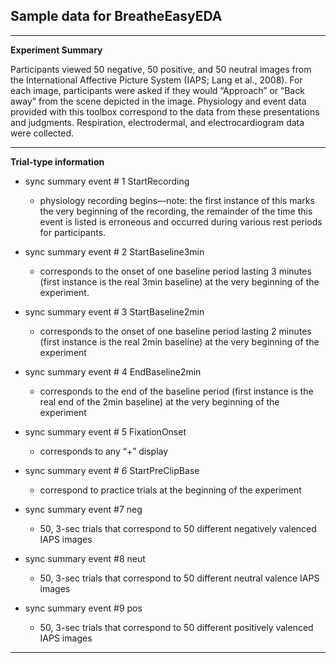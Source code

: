 ## Sample data for BreatheEasyEDA


-----------------------------
**Experiment Summary**  


Participants viewed 50 negative, 50 positive, and 50 neutral images from the 
International Affective Picture System (IAPS; Lang et al., 2008). For each image, 
participants were asked if they would “Approach” or “Back away” from the scene depicted 
in the image. Physiology and event data provided with this toolbox correspond to the data 
from these presentations and judgments. Respiration, electrodermal, and electrocardiogram 
data were collected. 


-----------------------------
**Trial-type information**  


* sync summary event # 1 StartRecording
  * physiology recording begins—note: the first instance of this marks the very beginning 
  of the recording, the remainder of the time this event is listed is erroneous and 
  occurred during various rest periods for participants.
  
* sync summary event # 2 StartBaseline3min
  * corresponds to the onset of one baseline period lasting 3 minutes (first instance is 
  the real 3min baseline) at the very beginning of the experiment.

* sync summary event # 3 StartBaseline2min
  * corresponds to the onset of one baseline period lasting 2 minutes (first instance 
  is the real 2min baseline) at the very beginning of the experiment

* sync summary event # 4 EndBaseline2min
  * corresponds to the end of the baseline period (first instance is the real end of the 
  2min baseline) at the very beginning of the experiment

* sync summary event # 5 FixationOnset
  * corresponds to any “+” display 

* sync summary event # 6 StartPreClipBase
  * correspond to practice trials at the beginning of the experiment 

* sync summary event #7 neg
  * 50, 3-sec trials that correspond to 50 different negatively valenced  IAPS images 
  
* sync summary event #8 neut
  * 50, 3-sec trials that correspond to 50 different neutral valence IAPS images 
  
* sync summary event #9 pos
  * 50, 3-sec trials that correspond to 50 different positively valenced IAPS images  

-----------------------------
